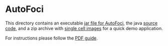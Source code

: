 # AutoFoci

This directory contains an executable [jar file for AutoFoci](AutoFoci.jar?raw=true), the java [source code](src), and a zip archive with [single cell images](Test_Images_AutoFoci.7z?raw=true) for a quick demo application.

For instructions please follow the [PDF guide](Guidance_to_count_foci_using_AutoFoci.pdf). 
